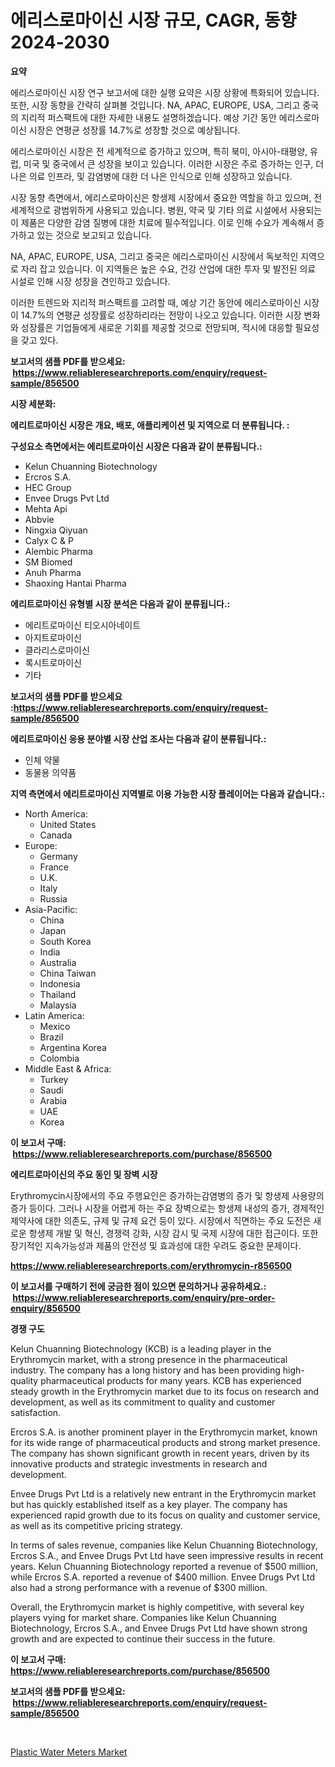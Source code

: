 <p><h1>에리스로마이신 시장 규모, CAGR, 동향 2024-2030</h1></p><p><strong>요약</strong></p>
<p><p>에리스로마이신 시장 연구 보고서에 대한 실행 요약은 시장 상황에 특화되어 있습니다. 또한, 시장 동향을 간략히 살펴볼 것입니다. NA, APAC, EUROPE, USA, 그리고 중국의 지리적 퍼스팩트에 대한 자세한 내용도 설명하겠습니다. 예상 기간 동안 에리스로마이신 시장은 연평균 성장률 14.7%로 성장할 것으로 예상됩니다.</p><p>에리스로마이신 시장은 전 세계적으로 증가하고 있으며, 특히 북미, 아시아-태평양, 유럽, 미국 및 중국에서 큰 성장을 보이고 있습니다. 이러한 시장은 주로 증가하는 인구, 더 나은 의료 인프라, 및 감염병에 대한 더 나은 인식으로 인해 성장하고 있습니다. </p><p>시장 동향 측면에서, 에리스로마이신은 항생제 시장에서 중요한 역할을 하고 있으며, 전 세계적으로 광범위하게 사용되고 있습니다. 병원, 약국 및 기타 의료 시설에서 사용되는 이 제품은 다양한 감염 질병에 대한 치료에 필수적입니다. 이로 인해 수요가 계속해서 증가하고 있는 것으로 보고되고 있습니다.</p><p>NA, APAC, EUROPE, USA, 그리고 중국은 에리스로마이신 시장에서 독보적인 지역으로 자리 잡고 있습니다. 이 지역들은 높은 수요, 건강 산업에 대한 투자 및 발전된 의료 시설로 인해 시장 성장을 견인하고 있습니다.</p><p>이러한 트렌드와 지리적 퍼스팩트를 고려할 때, 예상 기간 동안에 에리스로마이신 시장이 14.7%의 연평균 성장률로 성장하리라는 전망이 나오고 있습니다. 이러한 시장 변화와 성장률은 기업들에게 새로운 기회를 제공할 것으로 전망되며, 적시에 대응할 필요성을 갖고 있다.</p></p>
<p><strong>보고서의 샘플 PDF를 받으세요: &nbsp;<a href="https://www.reliableresearchreports.com/enquiry/request-sample/856500">https://www.reliableresearchreports.com/enquiry/request-sample/856500</a></strong></p>
<p><strong>시장 세분화:</strong></p>
<p><strong> 에리트로마이신 시장은 개요, 배포, 애플리케이션 및 지역으로 더 분류됩니다. :</strong></p>
<p><strong>구성요소 측면에서는 에리트로마이신 시장은 다음과 같이 분류됩니다.:</strong></p>
<p><ul><li>Kelun Chuanning Biotechnology</li><li>Ercros S.A.</li><li>HEC Group</li><li>Envee Drugs Pvt Ltd</li><li>Mehta Api</li><li>Abbvie</li><li>Ningxia Qiyuan</li><li>Calyx C & P</li><li>Alembic Pharma</li><li>SM Biomed</li><li>Anuh Pharma</li><li>Shaoxing Hantai Pharma</li></ul></p>
<p><strong> 에리트로마이신 유형별 시장 분석은 다음과 같이 분류됩니다.:</strong></p>
<p><ul><li>에리트로마이신 티오시아네이트</li><li>아지트로마이신</li><li>클라리스로마이신</li><li>록시트로마이신</li><li>기타</li></ul></p>
<p><strong>보고서의 샘플 PDF를 받으세요 :<a href="https://www.reliableresearchreports.com/enquiry/request-sample/856500">https://www.reliableresearchreports.com/enquiry/request-sample/856500</a></strong></p>
<p><strong> 에리트로마이신 응용 분야별 시장 산업 조사는 다음과 같이 분류됩니다.:</strong></p>
<p><ul><li>인체 약물</li><li>동물용 의약품</li></ul></p>
<p><strong>지역 측면에서 에리트로마이신 지역별로 이용 가능한 시장 플레이어는 다음과 같습니다.:</strong></p>
<p><ul>
    <li>
        North America:
        <ul>
            <li>United States</li>
            <li>Canada</li>
        </ul>
    </li>
    <li>
        Europe:
        <ul>
            <li>Germany</li>
            <li>France</li>
            <li>U.K.</li>
            <li>Italy</li>
            <li>Russia</li>
        </ul>
    </li>
    <li>
        Asia-Pacific:
        <ul>
            <li>China</li>
            <li>Japan</li>
            <li>South Korea</li>
            <li>India</li>
            <li>Australia</li>
            <li>China Taiwan</li>
            <li>Indonesia</li>
            <li>Thailand</li>
            <li>Malaysia</li>
        </ul>
    </li>
    <li>
        Latin America:
        <ul>
            <li>Mexico</li>
            <li>Brazil</li>
            <li>Argentina Korea</li>
            <li>Colombia</li>
        </ul>
    </li>
    <li>
        Middle East & Africa:
        <ul>
            <li>Turkey</li>
            <li>Saudi</li>
            <li>Arabia</li>
            <li>UAE</li>
            <li>Korea</li>
        </ul>
    </li>
    </ul></p>
<p><strong>이 보고서 구매: &nbsp;<a href="https://www.reliableresearchreports.com/purchase/856500">https://www.reliableresearchreports.com/purchase/856500</a></strong></p>
<p><strong>에리트로마이신의 주요 동인 및 장벽 시장</strong></p>
<p><p>Erythromycin시장에서의 주요 주행요인은 증가하는감염병의 증가 및 항생제 사용량의 증가 등이다. 그러나 시장을 어렵게 하는 주요 장벽으로는 항생제 내성의 증가, 경제적인 제약사에 대한 의존도, 규제 및 규제 요건 등이 있다. 시장에서 직면하는 주요 도전은 새로운 항생제 개발 및 혁신, 경쟁력 강화, 시장 감시 및 국제 시장에 대한 접근이다. 또한 장기적인 지속가능성과 제품의 안전성 및 효과성에 대한 우려도 중요한 문제이다.</p></p>
<p><strong><a href="https://www.reliableresearchreports.com/erythromycin-r856500">https://www.reliableresearchreports.com/erythromycin-r856500</a></strong></p>
<p><strong>이 보고서를 구매하기 전에 궁금한 점이 있으면 문의하거나 공유하세요.: &nbsp;<a href="https://www.reliableresearchreports.com/enquiry/pre-order-enquiry/856500">https://www.reliableresearchreports.com/enquiry/pre-order-enquiry/856500</a></strong></p>
<p><strong>경쟁 구도</strong></p>
<p><p>Kelun Chuanning Biotechnology (KCB) is a leading player in the Erythromycin market, with a strong presence in the pharmaceutical industry. The company has a long history and has been providing high-quality pharmaceutical products for many years. KCB has experienced steady growth in the Erythromycin market due to its focus on research and development, as well as its commitment to quality and customer satisfaction.</p><p>Ercros S.A. is another prominent player in the Erythromycin market, known for its wide range of pharmaceutical products and strong market presence. The company has shown significant growth in recent years, driven by its innovative products and strategic investments in research and development.</p><p>Envee Drugs Pvt Ltd is a relatively new entrant in the Erythromycin market but has quickly established itself as a key player. The company has experienced rapid growth due to its focus on quality and customer service, as well as its competitive pricing strategy.</p><p>In terms of sales revenue, companies like Kelun Chuanning Biotechnology, Ercros S.A., and Envee Drugs Pvt Ltd have seen impressive results in recent years. Kelun Chuanning Biotechnology reported a revenue of $500 million, while Ercros S.A. reported a revenue of $400 million. Envee Drugs Pvt Ltd also had a strong performance with a revenue of $300 million.</p><p>Overall, the Erythromycin market is highly competitive, with several key players vying for market share. Companies like Kelun Chuanning Biotechnology, Ercros S.A., and Envee Drugs Pvt Ltd have shown strong growth and are expected to continue their success in the future.</p></p>
<p><strong>이 보고서 구매: &nbsp; <a href="https://www.reliableresearchreports.com/purchase/856500">https://www.reliableresearchreports.com/purchase/856500</a></strong></p>
<p><strong>보고서의 샘플 PDF를 받으세요: &nbsp;<a href="https://www.reliableresearchreports.com/enquiry/request-sample/856500">https://www.reliableresearchreports.com/enquiry/request-sample/856500</a></strong><strong></strong></p>
<p>&nbsp;</p>
<p><p><a href="https://github.com/PeterParrish5/Market-Research-Report-List-4/blob/main/plastic-water-meters-market.md">Plastic Water Meters Market</a></p></p>